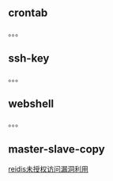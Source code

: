 ## crontab
。。。

## ssh-key
。。。

## webshell
。。。

## master-slave-copy

[reidis未授权访问漏洞利用](https://zhuanlan.zhihu.com/p/75627194)

